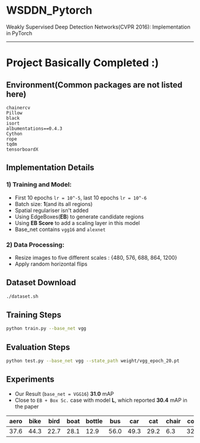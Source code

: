 # WSDDN_Pytorch
Weakly Supervised Deep Detection Networks(CVPR 2016): Implementation in PyTorch 
***
# Project Basically Completed :)
## Environment(Common packages are not listed here)
    chainercv
    Pillow
    black
    isort
    albumentations==0.4.3
    Cython
    rope
    tqdm
    tensorboardX

## Implementation Details

### 1) Training and Model:
- First 10 epochs `lr = 10^-5`, last 10 epochs `lr = 10^-6`
- Batch size: **1**(and its all regions)
- Spatial regulariser isn't added
- Using EdgeBoxes(**EB**) to generate candidate regions
- Using **EB Score** to add a scaling layer in this model
- Base_net contains `vgg16` and `alexnet`

### 2) Data Processing:
- Resize images to five different scales : {480, 576, 688, 864, 1200}
- Apply random horizontal flips



## Dataset Download
```bash
./dataset.sh
```


## Training Steps

```bash
python train.py --base_net vgg
```

## Evaluation Steps

```bash
python test.py --base_net vgg --state_path weight/vgg_epoch_20.pt
```

## Experiments

- Our Result (`base_net = VGG16`)  **31.0** mAP
- Close to `EB + Box Sc.` case with model **L**, which reported **30.4** mAP in the paper

| aero | bike  | bird | boat | bottle | bus  | car  | cat  | chair | cow  | table | dog  | horse | mbike | person | plant | sheep | sofa | train | tv   | mean     |
|------|-------| ---- | ---- | ------ | ---- | ---- | ---- | ----- | ---- | ----- | ---- | ----- | ----- | ------ | ----- | ----- | ---- | ----- | ---- | -------- |
| 37.6 | 44.3  | 22.7 | 28.1 | 12.9   | 56.0 | 49.3 | 29.2 | 6.3   | 32.8 | 22.1  | 22.5 | 33.8  | 51.6  | 7.0    | 14.3  | 29.9  | 31.7 | 47.4  | 40.5 | **31.0** |